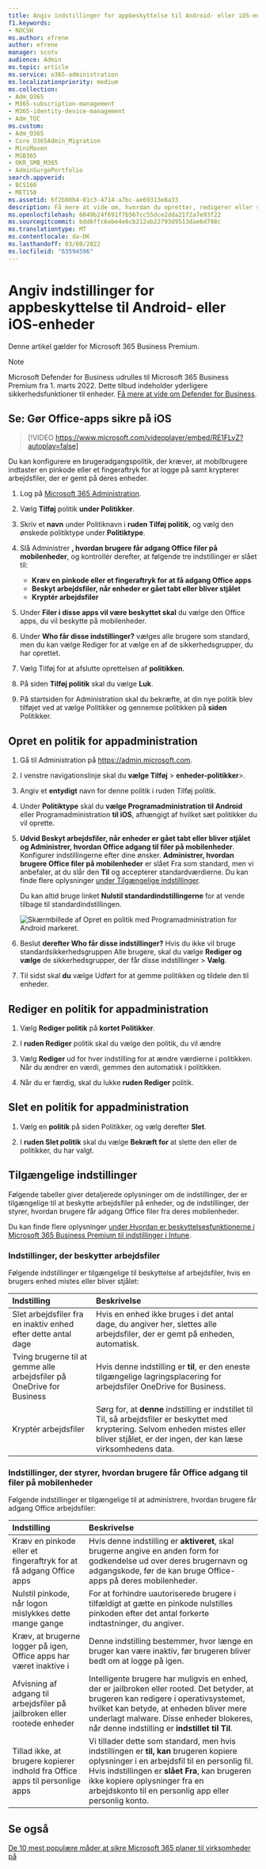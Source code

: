 ```yaml
---
title: Angiv indstillinger for appbeskyttelse til Android- eller iOS-enheder
f1.keywords:
- NOCSH
ms.author: efrene
author: efrene
manager: scotv
audience: Admin
ms.topic: article
ms.service: o365-administration
ms.localizationpriority: medium
ms.collection:
- Adm_O365
- M365-subscription-management
- M365-identity-device-management
- Adm_TOC
ms.custom:
- Adm_O365
- Core_O365Admin_Migration
- MiniMaven
- MSB365
- OKR_SMB_M365
- AdminSurgePortfolio
search.appverid:
- BCS160
- MET150
ms.assetid: 6f2b80b4-81c3-4714-a7bc-ae69313e8a33
description: Få mere at vide om, hvordan du opretter, redigerer eller sletter en politik for appadministration og beskytter arbejdsfiler på Android- eller iOS-enheder.
ms.openlocfilehash: 6849b24f691f7b567cc55dce2dda21f2a7e93f22
ms.sourcegitcommit: bdd6ffc6ebe4e6cb212ab22793d9513dae6d798c
ms.translationtype: MT
ms.contentlocale: da-DK
ms.lasthandoff: 03/08/2022
ms.locfileid: "63594596"
---
```

# <a name="set-app-protection-settings-for-android-or-ios-devices"></a>Angiv indstillinger for appbeskyttelse til Android- eller iOS-enheder

Denne artikel gælder for Microsoft 365 Business Premium.

> [!NOTE]
> Microsoft Defender for Business udrulles til Microsoft 365 Business Premium fra 1. marts 2022. Dette tilbud indeholder yderligere sikkerhedsfunktioner til enheder. [Få mere at vide om Defender for Business](../../security/defender-business/mdb-overview.md).

## <a name="watch-secure-office-apps-on-ios"></a>Se: Gør Office-apps sikre på iOS

> [!VIDEO https://www.microsoft.com/videoplayer/embed/RE1FLvZ?autoplay=false]

Du kan konfigurere en brugeradgangspolitik, der kræver, at mobilbrugere indtaster en pinkode eller et fingeraftryk for at logge på samt krypterer arbejdsfiler, der er gemt på deres enheder.

1. Log på <a href="https://go.microsoft.com/fwlink/p/?linkid=2024339" target="_blank">Microsoft 365 Administration</a>.
1. Vælg **Tilføj** politik **under Politikker**.
1. Skriv et **navn** under Politiknavn i **ruden Tilføj politik**, og vælg den ønskede politiktype under **Politiktype**.
1. Slå Administrer **, hvordan brugere får adgang Office filer på mobilenheder**, og kontrollér derefter, at følgende tre indstillinger er slået til:
    - **Kræv en pinkode eller et fingeraftryk for at få adgang Office apps**
    - **Beskyt arbejdsfiler, når enheder er gået tabt eller bliver stjålet**
    - **Kryptér arbejdsfiler**

1. Under **Filer i disse apps vil være beskyttet skal** du vælge den Office apps, du vil beskytte på mobilenheder.
1. Under **Who får disse indstillinger?** vælges alle brugere som standard, men du kan vælge Rediger for at vælge en af  de sikkerhedsgrupper, du har oprettet.
1. Vælg Tilføj for at afslutte oprettelsen af **politikken**.
1. På siden **Tilføj politik** skal du vælge **Luk**.
1. På startsiden for Administration skal du bekræfte, at din nye politik blev tilføjet ved at  vælge Politikker og gennemse politikken på **siden** Politikker.

## <a name="create-an-app-management-policy"></a>Opret en politik for appadministration

1. Gå til Administration på <a href="https://go.microsoft.com/fwlink/p/?linkid=837890" target="_blank">https://admin.microsoft.com</a>. 
    
2. I venstre navigationslinje skal du **vælge Tilføj** \> **enheder-politikker**\>.
  
3. Angiv et **entydigt** navn for denne politik i ruden Tilføj politik. 
    
4. Under **Politiktype** skal du **vælge Programadministration til Android** eller Programadministration **til iOS**, afhængigt af hvilket sæt politikker du vil oprette. 
    
5. **Udvid Beskyt arbejdsfiler, når enheder er gået tabt eller bliver stjålet** **og Administrer, hvordan Office adgang til filer på mobilenheder**. Konfigurer indstillingerne efter dine ønsker. **Administrer, hvordan brugere Office filer på mobilenheder** er slået Fra  som standard, men vi anbefaler, at du slår den **Til** og accepterer standardværdierne. Du kan finde flere oplysninger [under Tilgængelige indstillinger](#available-settings). 
    
    Du kan altid bruge linket **Nulstil standardindstillingerne** for at vende tilbage til standardindstillingen. 
    
    ![Skærmbillede af Opret en politik med Programadministration for Android markeret.](../../media/eabbe06d-ac0a-4f3a-8630-68c808b1e662.png)
  
6. Beslut **derefter Who får disse indstillinger?** Hvis du ikke vil bruge standardsikkerhedsgruppen Alle  brugere, skal du vælge **Rediger og vælge** de sikkerhedsgrupper, der får disse indstillinger \> **Vælg**.
    
7. Til sidst skal **du** vælge Udført for at gemme politikken og tildele den til enheder. 
    
## <a name="edit-an-app-management-policy"></a>Rediger en politik for appadministration

1. Vælg **Rediger politik** på **kortet Politikker**.
    
2. I **ruden Rediger** politik skal du vælge den politik, du vil ændre 
    
3. Vælg **Rediger** ud for hver indstilling for at ændre værdierne i politikken. Når du ændrer en værdi, gemmes den automatisk i politikken.
    
4. Når du er færdig, skal du lukke **ruden Rediger** politik. 
    
## <a name="delete-an-app-management-policy"></a>Slet en politik for appadministration

1. Vælg en **politik** på siden Politikker, og vælg derefter **Slet**.
    
2. I **ruden Slet politik** skal du vælge **Bekræft for** at slette den eller de politikker, du har valgt. 
    
## <a name="available-settings"></a>Tilgængelige indstillinger

Følgende tabeller giver detaljerede oplysninger om de indstillinger, der er tilgængelige til at beskytte arbejdsfiler på enheder, og de indstillinger, der styrer, hvordan brugere får adgang Office filer fra deres mobilenheder.
  
 Du kan finde flere oplysninger [under Hvordan er beskyttelsesfunktionerne i Microsoft 365 Business Premium til indstillinger i Intune](map-protection-features-to-intune-settings.md). 
  
### <a name="settings-that-protect-work-files"></a>Indstillinger, der beskytter arbejdsfiler

Følgende indstillinger er tilgængelige til beskyttelse af arbejdsfiler, hvis en brugers enhed mistes eller bliver stjålet:


|Indstilling  <br/> |Beskrivelse  <br/> |
|:-----|:-----|
|Slet arbejdsfiler fra en inaktiv enhed efter dette antal dage  <br/> |Hvis en enhed ikke bruges i det antal dage, du angiver her, slettes alle arbejdsfiler, der er gemt på enheden, automatisk.  <br/> |
|Tving brugerne til at gemme alle arbejdsfiler på OneDrive for Business  <br/> |Hvis denne indstilling er **til**, er den eneste tilgængelige lagringsplacering for arbejdsfiler OneDrive for Business.  <br/> |
|Kryptér arbejdsfiler  <br/> |Sørg for, at **denne** indstilling er indstillet til Til, så arbejdsfiler er beskyttet med kryptering. Selvom enheden mistes eller bliver stjålet, er der ingen, der kan læse virksomhedens data.  <br/> |
   
### <a name="settings-that-control-how-users-access-office-files-on-mobile-devices"></a>Indstillinger, der styrer, hvordan brugere får Office adgang til filer på mobilenheder

Følgende indstillinger er tilgængelige til at administrere, hvordan brugere får adgang Office arbejdsfiler:


|Indstilling  <br/> |Beskrivelse  <br/> |
|:-----|:-----|
|Kræv en pinkode eller et fingeraftryk for at få adgang Office apps  <br/> |Hvis denne indstilling er **aktiveret**, skal brugerne angive en anden form for godkendelse ud over deres brugernavn og adgangskode, før de kan bruge Office-apps på deres mobilenheder.<br/> |
|Nulstil pinkode, når logon mislykkes dette mange gange  <br/> |For at forhindre uautoriserede brugere i tilfældigt at gætte en pinkode nulstilles pinkoden efter det antal forkerte indtastninger, du angiver.  <br/> |
|Kræv, at brugerne logger på igen, Office apps har været inaktive i  <br/> |Denne indstilling bestemmer, hvor længe en bruger kan være inaktiv, før brugeren bliver bedt om at logge på igen.  <br/> |
|Afvisning af adgang til arbejdsfiler på jailbroken eller rootede enheder  <br/> |Intelligente brugere har muligvis en enhed, der er jailbroken eller rooted. Det betyder, at brugeren kan redigere i operativsystemet, hvilket kan betyde, at enheden bliver mere underlagt malware. Disse enheder blokeres, når denne indstilling er **indstillet til Til**.  <br/> |
|Tillad ikke, at brugere kopierer indhold fra Office apps til personlige apps  <br/> |Vi tillader dette som standard, men hvis indstillingen er **til, kan** brugeren kopiere oplysninger i en arbejdsfil til en personlig fil. Hvis indstillingen er **slået Fra**, kan brugeren ikke kopiere oplysninger fra en arbejdskonto til en personlig app eller personlig konto.  <br/> |

## <a name="see-also"></a>Se også

[De 10 mest populære måder at sikre Microsoft 365 planer til virksomheder på](../security-and-compliance/secure-your-business-data.md)